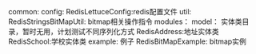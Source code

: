 common:
    config:
        RedisLettuceConfig:redis配置文件
    util:
        RedisStringsBitMapUtil: bitmap相关操作指令
modules：
    model： 实体类目录，暂时无用，计划测试不同序列化方式
        RedisAddress:地址实体类
        RedisSchool:学校实体类
    example:   例子
        RedisBitMapExample: bitmap实例